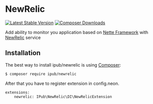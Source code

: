 # NewRelic

[![Latest Stable Version](https://img.shields.io/packagist/v/ipub/newrelic.svg?style=flat-square)](https://packagist.org/packages/ipub/newrelic)
[![Composer Downloads](https://img.shields.io/packagist/dt/ipub/newrelic.svg?style=flat-square)](https://packagist.org/packages/ipub/newrelic)

Add ability to monitor you application based on [Nette Framework](http://nette.org/) with [NewRelic](http://www.newrelic.com/) service

## Installation

The best way to install ipub/newrelic is using  [Composer](http://getcomposer.org/):

```sh
$ composer require ipub/newrelic
```

After that you have to register extension in config.neon.

```neon
extensions:
	newrelic: IPub\NewRelic\DI\NewRelicExtension
```
